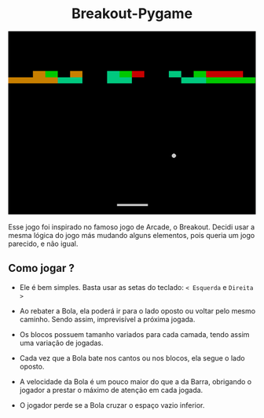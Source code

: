 <h1 align="center">Breakout-Pygame</h1>
<img src="print.png"/>

Esse jogo foi inspirado no famoso jogo de Arcade, o Breakout. Decidi usar a mesma lógica do jogo más mudando alguns elementos, pois queria um jogo parecido, e não igual.

## Como jogar ?
- Ele é bem simples. Basta usar as setas do teclado: `< Esquerda` e `Direita >`

- Ao rebater a Bola, ela poderá ir para o lado oposto ou voltar pelo mesmo caminho. Sendo assim, imprevisível a próxima jogada.

- Os blocos possuem tamanho variados para cada camada, tendo assim uma variação de jogadas.

- Cada vez que a Bola bate nos cantos ou nos blocos, ela segue o lado oposto.

- A velocidade da Bola é um pouco maior do que a da Barra, obrigando o jogador a prestar o máximo de atenção em cada jogada.

- O jogador perde se a Bola cruzar o espaço vazio inferior.